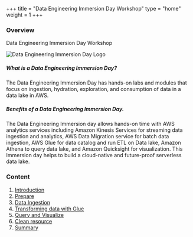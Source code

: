+++
title = "Data Engineering Immersion Day Workshop"
type = "home"
weight = 1
+++

### **Overview**

Data Engineering Immersion Day Workshop

![Data Engineering Immersion Day Logo](/image/dataeng_logo.png?width=30pc)

##### What is a Data Engineering Immersion Day?
The Data Engineering Immersion Day has hands-on labs and modules that focus on ingestion, hydration, exploration, and consumption of data in a data lake in AWS.

##### Benefits of a Data Engineering Immersion Day.
The Data Engineering Immersion day allows hands-on time with AWS analytics services including Amazon Kinesis Services for streaming data ingestion and analytics, AWS Data Migration service for batch data ingestion, AWS Glue for data catalog and run ETL on Data lake, Amazon Athena to query data lake, and Amazon Quicksight for visualization. This Immersion day helps to build a cloud-native and future-proof serverless data lake.

### **Content**

 1. [Introduction](1-Introduction/)
 2. [Prepare](2-Prepare/)
 3. [Data Ingestion](3-Ingestion/)
 4. [Transforming data with Glue](4-Transforming/)
 5. [Query and Visualize](5-QueryAndVisualize/)
 6. [Clean resource](6-CleanResource/)
 7. [Summary](7-Summary/)